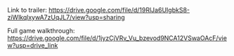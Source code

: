 Link to trailer: https://drive.google.com/file/d/19RlJa6UIgbkS8-ziWlkqlxywA7zUqJL7/view?usp=sharing 

Full game walkthrough: https://drive.google.com/file/d/1jyzCjVRv_Vu_bzevod9NCA12VSwaOAcF/view?usp=drive_link

